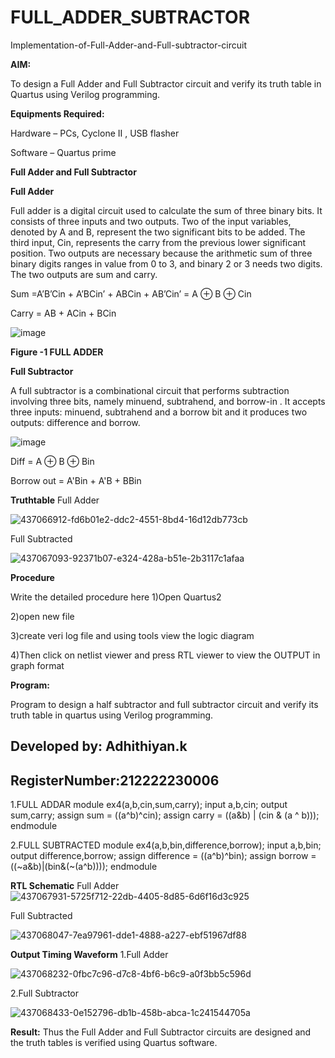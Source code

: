 # FULL_ADDER_SUBTRACTOR

Implementation-of-Full-Adder-and-Full-subtractor-circuit

**AIM:**

To design a Full Adder and Full Subtractor circuit and verify its truth table in Quartus using Verilog programming.

**Equipments Required:**

Hardware – PCs, Cyclone II , USB flasher

Software – Quartus prime

**Full Adder and Full Subtractor**

**Full Adder**

Full adder is a digital circuit used to calculate the sum of three binary bits. It consists of three inputs and two outputs. Two of the input variables, denoted by A and B, represent the two significant bits to be added. The third input, Cin, represents the carry from the previous lower significant position. Two outputs are necessary because the arithmetic sum of three binary digits ranges in value from 0 to 3, and binary 2 or 3 needs two digits. The two outputs are sum and carry.

Sum =A’B’Cin + A’BCin’ + ABCin + AB’Cin’ = A ⊕ B ⊕ Cin 

Carry = AB + ACin + BCin

![image](https://github.com/naavaneetha/FULL_ADDER_SUBTRACTOR/assets/154305477/0f30ba51-5ffb-4198-845f-18e054f675e7)

**Figure -1 FULL ADDER**

**Full Subtractor**

A full subtractor is a combinational circuit that performs subtraction involving three bits, namely minuend, subtrahend, and borrow-in . It accepts three inputs: minuend, subtrahend and a borrow bit and it produces two outputs: difference and borrow.

![image](https://github.com/naavaneetha/FULL_ADDER_SUBTRACTOR/assets/154305477/02b24f51-ab51-4304-9ad6-7b81ffc1ead5)

Diff = A ⊕ B ⊕ Bin 

Borrow out = A'Bin + A'B + BBin

**Truthtable**
Full Adder

![437066912-fd6b01e2-ddc2-4551-8bd4-16d12db773cb](https://github.com/user-attachments/assets/193887d8-1a15-40e1-97b0-24ba89f96d59)

Full Subtracted

![437067093-92371b07-e324-428a-b51e-2b3117c1afaa](https://github.com/user-attachments/assets/eab64fa3-3887-40a3-8446-acc7c045299d)

**Procedure**

Write the detailed procedure here
1)Open Quartus2

2)open new file

3)create veri log file and using tools view the logic diagram

4)Then click on netlist viewer and press RTL viewer to view the OUTPUT in graph format

**Program:**

Program to design a half subtractor and full subtractor circuit and verify its truth table in quartus using Verilog programming. 

## Developed by: Adhithiyan.k 
## RegisterNumber:212222230006
1.FULL ADDAR
module ex4(a,b,cin,sum,carry);
input a,b,cin;
output sum,carry;
assign sum = ((a^b)^cin);
assign carry = ((a&b) | (cin & (a ^ b)));
endmodule

2.FULL SUBTRACTED
module ex4(a,b,bin,difference,borrow);
input a,b,bin;
output difference,borrow;
assign difference = ((a^b)^bin);
assign borrow = ((~a&b)|(bin&(~(a^b))));
endmodule

**RTL Schematic**
Full Adder
![437067931-5725f712-22db-4405-8d85-6d6f16d3c925](https://github.com/user-attachments/assets/f878f4c0-20eb-4cad-9cab-aed7ec8065c1)

Full Subtracted

![437068047-7ea97961-dde1-4888-a227-ebf51967df88](https://github.com/user-attachments/assets/809def1d-12c4-41c1-935f-73b36a9d4694)

**Output Timing Waveform**
1.Full Adder

![437068232-0fbc7c96-d7c8-4bf6-b6c9-a0f3bb5c596d](https://github.com/user-attachments/assets/c890f501-f6d9-4015-90a9-9c0e30d05a09)

2.Full Subtractor


![437068433-0e152796-db1b-458b-abca-1c241544705a](https://github.com/user-attachments/assets/29849bfd-1c84-48af-a7ca-58089fe82061)

**Result:**
Thus the Full Adder and Full Subtractor circuits are designed and the truth tables is verified using Quartus software.



